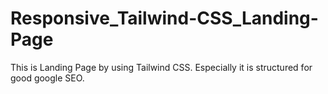 # Responsive_Tailwind-CSS_Landing-Page

This is Landing Page by using Tailwind CSS.
Especially it is structured for good google SEO.
